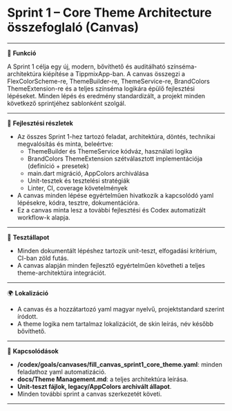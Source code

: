 # Sprint 1 – Core Theme Architecture összefoglaló (Canvas)

---

🎯 **Funkció**

A Sprint 1 célja egy új, modern, bővíthető és auditálható színséma-architektúra kiépítése a TippmixApp-ban. A canvas összegzi a FlexColorScheme-re, ThemeBuilder-re, ThemeService-re, BrandColors ThemeExtension-re és a teljes színséma logikára épülő fejlesztési lépéseket. Minden lépés és eredmény standardizált, a projekt minden következő sprintjéhez sablonként szolgál.

---

🧠 **Fejlesztési részletek**

- Az összes Sprint 1-hez tartozó feladat, architektúra, döntés, technikai megvalósítás és minta, beleértve:
    - ThemeBuilder és ThemeService kódváz, használati logika
    - BrandColors ThemeExtension szétválasztott implementációja (definíció + presetek)
    - main.dart migráció, AppColors archiválása
    - Unit-tesztek és tesztelési stratégiák
    - Linter, CI, coverage követelmények
- A canvas minden lépése egyértelműen hivatkozik a kapcsolódó yaml lépésekre, kódra, tesztre, dokumentációra.
- Ez a canvas minta lesz a további fejlesztési és Codex automatizált workflow-k alapja.

---

🧪 **Tesztállapot**

- Minden dokumentált lépéshez tartozik unit-teszt, elfogadási kritérium, CI-ban zöld futás.
- A canvas alapján minden fejlesztő egyértelműen követheti a teljes theme-architektúra integrációt.

---

🌍 **Lokalizáció**

- A canvas és a hozzátartozó yaml magyar nyelvű, projektstandard szerint íródott.
- A theme logika nem tartalmaz lokalizációt, de skin leírás, név később bővíthető.

---

📎 **Kapcsolódások**

- **/codex/goals/canvases/fill_canvas_sprint1_core_theme.yaml**: minden feladathoz yaml automatizáció.
- **docs/Theme Management.md**: a teljes architektúra leírása.
- **Unit-teszt fájlok, legacy/AppColors archivált állapot**.
- Minden további sprint a canvas szerkezetét követi.

---
